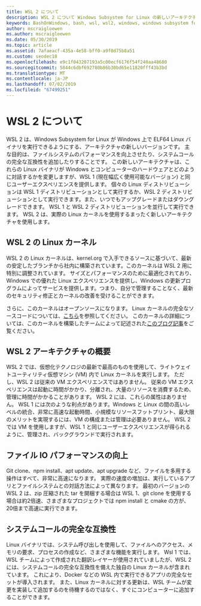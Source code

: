 ```yaml
---
title: WSL 2 について
description: WSL 2 について Windows Subsystem for Linux の新しいアーキテクチャ
keywords: BashOnWindows, bash, wsl, wsl2, windows, windows subsystem for linux, windowssubsystem, ubuntu, debian, suse, windows 10, インストール
author: mscraigloewen
ms.author: mscraigloewen
ms.date: 05/30/2019
ms.topic: article
ms.assetid: 7afaeacf-435a-4e58-bff0-a9f0d75b8a51
ms.custom: seodec18
ms.openlocfilehash: e9c1f043207193a5c00ecf6176f54f240aa48680
ms.sourcegitcommit: 5844c6dbf692780b86b30bd65e11820fff43b3bd
ms.translationtype: MT
ms.contentlocale: ja-JP
ms.lasthandoff: 07/02/2019
ms.locfileid: "67499251"
---
```

# <a name="about-wsl-2"></a>WSL 2 について

WSL 2 は、Windows Subsystem for Linux が Windows 上で ELF64 Linux バイナリを実行できるようにする、アーキテクチャの新しいバージョンです。 主な目的は、ファイルシステムのパフォーマンスを向上させたり、システムコールの完全な互換性を追加したりすることです。 この新しいアーキテクチャは、これらの Linux バイナリが Windows とコンピューターのハードウェアとどのように対話するかを変更しますが、WSL 1 (現在幅広く使用可能なバージョン) と同じユーザーエクスペリエンスを提供します。 個々の Linux ディストリビューションは WSL 1 ディストリビューションとして実行するか、WSL 2 ディストリビューションとして実行できます。また、いつでもアップグレードまたはダウングレードできます。 WSL 1 と WSL 2 ディストリビューションを並行して実行できます。 WSL 2 は、実際の Linux カーネルを使用するまったく新しいアーキテクチャを使用します。

## <a name="linux-kernel-in-wsl-2"></a>WSL 2 の Linux カーネル

WSL 2 の Linux カーネルは、kernel.org で入手できるソースに基づいて、最新の安定したブランチから社内に構築されています。このカーネルは WSL 2 用に特別に調整されています。 サイズとパフォーマンスのために最適化されており、Windows での優れた Linux エクスペリエンスを提供し、Windows の更新プログラムによってサービスを提供します。つまり、自分で管理することなく、最新のセキュリティ修正とカーネルの改善を受けることができます。

さらに、このカーネルはオープンソースになります。 Linux カーネルの完全なソースコードについては、[こちら](https://github.com/microsoft/WSL2-Linux-Kernel)を参照してください。 このカーネルの詳細については、このカーネルを構築したチームによって記述された[このブログ記事](https://devblogs.microsoft.com/commandline/shipping-a-linux-kernel-with-windows/)をご覧ください。

## <a name="brief-overview-of-the-wsl-2-architecture"></a>WSL 2 アーキテクチャの概要

WSL 2 では、仮想化テクノロジの最新で最高のものを使用して、ライトウェイトユーティリティ仮想マシン (VM) 内で Linux カーネルを実行します。 ただし、WSL 2 は従来の VM エクスペリエンスではありません。 従来の VM エクスペリエンスは起動に時間がかかり、分離され、大量のリソースを消費するため、管理に時間がかかることがあります。 WSL 2 には、これらの属性はありません。 WSL 1 には次のような利点があります。Windows と Linux の間の高いレベルの統合、非常に高速な起動時間、小規模なリソースフットプリント、最大限のメリットを実現するには、VM の構成または管理は必要ありません。 WSL 2 では VM を使用しますが、WSL 1 と同じユーザーエクスペリエンスが得られるように、管理され、バックグラウンドで実行されます。

## <a name="increased-file-io-performance"></a>ファイル IO パフォーマンスの向上

Git clone、npm install、apt update、apt upgrade など、ファイルを多用する操作はすべて、非常に高速になります。 実際の速度の増加は、実行しているアプリとファイルシステムとの対話方法によって異なります。 最初のバージョンの WSL 2 は、zip 圧縮された tar を開梱する場合は WSL 1、git clone を使用する場合は約2倍速、さまざまなプロジェクトでは npm install と cmake の方が、20倍まで高速に実行できます。

## <a name="full-system-call-compatibility"></a>システムコールの完全な互換性

Linux バイナリでは、システム呼び出しを使用して、ファイルへのアクセス、メモリの要求、プロセスの作成など、さまざまな機能を実行します。 Wsl 1 では、WSL チームによって作成された翻訳レイヤーが使用されていましたが、WSL 2 には、システムコールの完全な互換性を備えた独自の Linux カーネルが含まれています。 これにより、Docker などの WSL 内で実行できるアプリの完全なセットが導入されます。 また、Linux カーネルに対する更新は、WSL チームが変更を実装して追加するのを待機するのではなく、すぐにコンピューターに追加することができます。
